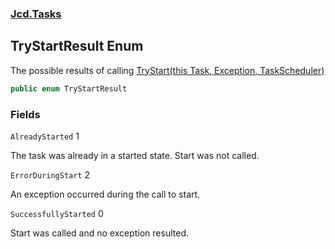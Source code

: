 ### [Jcd.Tasks](Jcd.Tasks.md 'Jcd.Tasks')

## TryStartResult Enum

The possible results of calling [TryStart(this Task, Exception, TaskScheduler)](Jcd.Tasks.TaskExtensions.TryStart(thisSystem.Threading.Tasks.Task,System.Exception,System.Threading.Tasks.TaskScheduler).md 'Jcd.Tasks.TaskExtensions.TryStart(this System.Threading.Tasks.Task, System.Exception, System.Threading.Tasks.TaskScheduler)')

```csharp
public enum TryStartResult
```
### Fields

<a name='Jcd.Tasks.TryStartResult.AlreadyStarted'></a>

`AlreadyStarted` 1

The task was already in a started state. Start was not called.

<a name='Jcd.Tasks.TryStartResult.ErrorDuringStart'></a>

`ErrorDuringStart` 2

An exception occurred during the call to start.

<a name='Jcd.Tasks.TryStartResult.SuccessfullyStarted'></a>

`SuccessfullyStarted` 0

Start was called and no exception resulted.